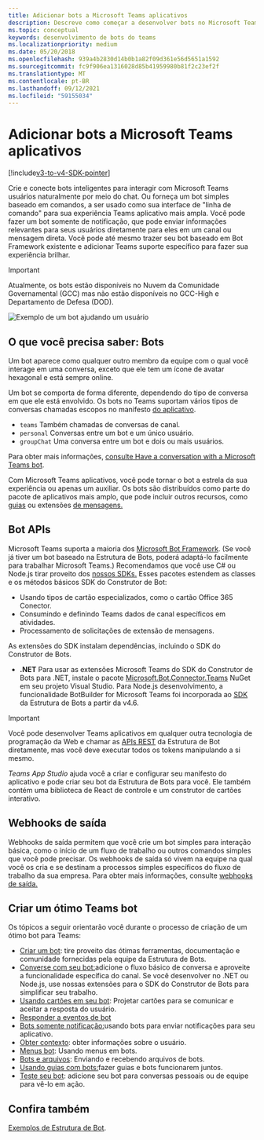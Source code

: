 ```yaml
---
title: Adicionar bots a Microsoft Teams aplicativos
description: Descreve como começar a desenvolver bots no Microsoft Teams
ms.topic: conceptual
keywords: desenvolvimento de bots do teams
ms.localizationpriority: medium
ms.date: 05/20/2018
ms.openlocfilehash: 939a4b2830d14b0b1a82f09d361e56d5651a1592
ms.sourcegitcommit: fc9f906ea1316028d85b41959980b81f2c23ef2f
ms.translationtype: MT
ms.contentlocale: pt-BR
ms.lasthandoff: 09/12/2021
ms.locfileid: "59155034"
---
```

# <a name="add-bots-to-microsoft-teams-apps"></a>Adicionar bots a Microsoft Teams aplicativos

[!include[v3-to-v4-SDK-pointer](~/includes/v3-to-v4-pointer-bots.md)]

Crie e conecte bots inteligentes para interagir com Microsoft Teams usuários naturalmente por meio do chat. Ou forneça um bot simples baseado em comandos, a ser usado como sua interface de "linha de comando" para sua experiência Teams aplicativo mais ampla. Você pode fazer um bot somente de notificação, que pode enviar informações relevantes para seus usuários diretamente para eles em um canal ou mensagem direta. Você pode até mesmo trazer seu bot baseado em Bot Framework existente e adicionar Teams suporte específico para fazer sua experiência brilhar.

> [!IMPORTANT]
> Atualmente, os bots estão disponíveis no Nuvem da Comunidade Governamental (GCC) mas não estão disponíveis no GCC-High e Departamento de Defesa (DOD).

![Exemplo de um bot ajudando um usuário](~/assets/images/bot_example.png)

## <a name="what-you-need-to-know-bots"></a>O que você precisa saber: Bots

Um bot aparece como qualquer outro membro da equipe com o qual você interage em uma conversa, exceto que ele tem um ícone de avatar hexagonal e está sempre online.

Um bot se comporta de forma diferente, dependendo do tipo de conversa em que ele está envolvido. Os bots no Teams suportam vários tipos de conversas chamadas escopos no manifesto [do aplicativo](~/resources/schema/manifest-schema.md).

* `teams` Também chamadas de conversas de canal.
* `personal` Conversas entre um bot e um único usuário.
* `groupChat` Uma conversa entre um bot e dois ou mais usuários.

Para obter mais informações, [consulte Have a conversation with a Microsoft Teams bot](~/resources/bot-v3/bot-conversations/bots-conversations.md).

Com Microsoft Teams aplicativos, você pode tornar o bot a estrela da sua experiência ou apenas um auxiliar. Os bots são distribuídos como parte do pacote de aplicativos mais amplo, que pode incluir outros recursos, como [guias](~/tabs/what-are-tabs.md) ou extensões [de mensagens.](~/messaging-extensions/what-are-messaging-extensions.md)

## <a name="bot-apis"></a>Bot APIs

Microsoft Teams suporta a maioria dos [Microsoft Bot Framework](https://dev.botframework.com/). (Se você já tiver um bot baseado na Estrutura de Bots, poderá adaptá-lo facilmente para trabalhar Microsoft Teams.) Recomendamos que você use C# ou Node.js tirar proveito dos [nossos SDKs.](/microsoftteams/platform/#pivot=sdk-tools) Esses pacotes estendem as classes e os métodos básicos SDK do Construtor de Bot:

* Usando tipos de cartão especializados, como o cartão Office 365 Conector.
* Consumindo e definindo Teams dados de canal específicos em atividades.
* Processamento de solicitações de extensão de mensagens.

As extensões do SDK instalam dependências, incluindo o SDK do Construtor de Bots.

* **.NET** Para usar as extensões Microsoft Teams do SDK do Construtor de Bots para .NET, instale o pacote [Microsoft.Bot.Connector.Teams](https://www.nuget.org/packages/Microsoft.Bot.Connector.Teams) NuGet em seu projeto Visual Studio. Para Node.js desenvolvimento, a funcionalidade BotBuilder for Microsoft Teams foi incorporada ao [SDK](https://github.com/microsoft/botframework-sdk) da Estrutura de Bots a partir da v4.6.

> [!IMPORTANT]
> Você pode desenvolver Teams aplicativos em qualquer outra tecnologia de programação da Web e chamar as [APIs REST](/bot-framework/rest-api/bot-framework-rest-overview) da Estrutura de Bot diretamente, mas você deve executar todos os tokens manipulando a si mesmo.

*Teams App Studio* ajuda você a criar e configurar seu manifesto do aplicativo e pode criar seu bot da Estrutura de Bots para você. Ele também contém uma biblioteca de React de controle e um construtor de cartões interativo.

## <a name="outgoing-webhooks"></a>Webhooks de saída

Webhooks de saída permitem que você crie um bot simples para interação básica, como o início de um fluxo de trabalho ou outros comandos simples que você pode precisar. Os webhooks de saída só vivem na equipe na qual você os cria e se destinam a processos simples específicos do fluxo de trabalho da sua empresa. Para obter mais informações, consulte [webhooks de saída.](~/webhooks-and-connectors/how-to/add-outgoing-webhook.md)

## <a name="build-a-great-teams-bot"></a>Criar um ótimo Teams bot

Os tópicos a seguir orientarão você durante o processo de criação de um ótimo bot para Teams:

* [Criar um bot](~/resources/bot-v3/bots-create.md): tire proveito das ótimas ferramentas, documentação e comunidade fornecidas pela equipe da Estrutura de Bots.
* [Converse com seu bot:](~/resources/bot-v3/bot-conversations/bots-conversations.md)adicione o fluxo básico de conversa e aproveite a funcionalidade específica do canal. Se você desenvolver no .NET ou Node.js, use nossas extensões para o SDK do Construtor de Bots para simplificar seu trabalho.
* [Usando cartões em seu bot](~/resources/bot-v3/bots-cards.md): Projetar cartões para se comunicar e aceitar a resposta do usuário.
* [Responder a eventos de bot](~/resources/bot-v3/bots-notifications.md)
* [Bots somente notificação:](~/resources/bot-v3/bots-notification-only.md)usando bots para enviar notificações para seu aplicativo.
* [Obter contexto](~/resources/bot-v3/bots-context.md): obter informações sobre o usuário.
* [Menus bot](~/resources/bot-v3/bots-menus.md): Usando menus em bots.
* [Bots e arquivos](~/resources/bot-v3/bots-files.md): Enviando e recebendo arquivos de bots.
* [Usando guias com bots:](~/resources/bot-v3/bots-with-tabs.md)fazer guias e bots funcionarem juntos.
* [Teste seu bot](~/resources/bot-v3/bots-test.md): adicione seu bot para conversas pessoais ou de equipe para vê-lo em ação.

## <a name="see-also"></a>Confira também

[Exemplos de Estrutura de Bot](https://github.com/Microsoft/BotBuilder-Samples/blob/master/README.md).